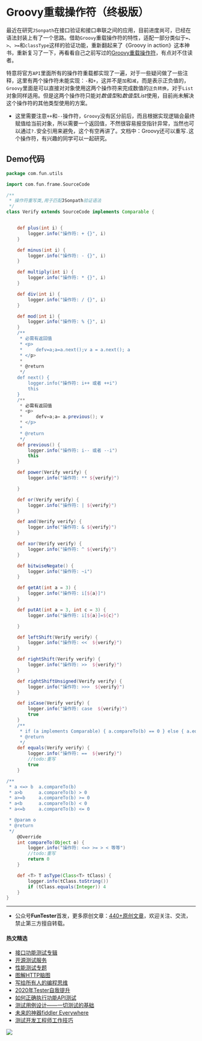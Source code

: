 # Groovy重载操作符（终极版）

最近在研究`JSonpath`在接口验证和接口串联之间的应用，目前进度尚可，已经在语法封装上有了一个思路。借助`Groovy`重载操作符的特性，适配一部分类似于`=`、`>`、`>=`和`classType`这样的验证功能，重新翻起来了《Groovy in action》这本神书，重新复习了一下，再看看自己之前写过的[Groovy重载操作符](https://mp.weixin.qq.com/s/4jW06Q4_vjFR9DovRTTuHg)，有点对不住读者。

特意将官方`API`里面所有的操作符重载都实现了一遍，对于一些疑问做了一些注释，这里有两个操作符未能实现：`-`和`+`，这并不是`加`和`减`，而是表示正负值的，`Groovy`里面是可以直接对对象使用这两个操作符来完成数值的`正负转换`，对于`List`对象同样适用。但是这两个操作符只能对*数值型*和*数值型List*使用，目前尚未解决这个操作符的其他类型使用的方案。

* 这里需要注意`++`和`--`操作符，`Groovy`没有区分前后，而且根据实现逻辑会最终赋值给当前对象，所以需要一个返回值，不然很容易报空指针异常，当然也可以通过`?.`安全引用来避免，这个有空再讲了。文档中：Groovy还可以重写`.`这个操作符，有兴趣的同学可以一起研究。

## Demo代码

```Groovy
package com.fun.utils

import com.fun.frame.SourceCode

/**
 * 操作符重写类,用于匹配JSonpath验证语法
 */
class Verify extends SourceCode implements Comparable {


    def plus(int i) {
        logger.info("操作符: + {}", i)
    }

    def minus(int i) {
        logger.info("操作符: - {}", i)
    }

    def multiply(int i) {
        logger.info("操作符: * {}", i)
    }

    def div(int i) {
        logger.info("操作符: / {}", i)
    }

    def mod(int i) {
        logger.info("操作符: % {}", i)
    }
    /**
     * 必需有返回值
     * <p>
     *     defv=a;a=a.next();v a = a.next(); a
     * </p>
     *
     * @return
     */
    def next() {
        logger.info("操作符: i++ 或者 ++i")
        this
    }
    /**
     * 必需有返回值
     * <p>
     *     defv=a;a= a.previous(); v
     * </p>
     *
     * @return
     */
    def previous() {
        logger.info("操作符: i-- 或者 --i")
        this
    }

    def power(Verify verify) {
        logger.info("操作符: ** ${verify}")

    }

    def or(Verify verify) {
        logger.info("操作符: | ${verify}")
    }

    def and(Verify verify) {
        logger.info("操作符: & ${verify}")
    }

    def xor(Verify verify) {
        logger.info("操作符: ^ ${verify}")
    }

    def bitwiseNegate() {
        logger.info("操作符: ~i")
    }

    def getAt(int a = 3) {
        logger.info("操作符: i[${a}]")
    }

    def putAt(int a = 3, int c = 3) {
        logger.info("操作符: i[${a}]=${c}")

    }

    def leftShift(Verify verify) {
        logger.info("操作符: <<  ${verify}")
    }

    def rightShift(Verify verify) {
        logger.info("操作符: >>  ${verify}")
    }

    def rightShiftUnsigned(Verify verify) {
        logger.info("操作符: >>>  ${verify}")
    }

    def isCase(Verify verify) {
        logger.info("操作符: case  ${verify}")
        true
    }
    /**
     * if (a implements Comparable) { a.compareTo(b) == 0 } else { a.equals(b) }* @param a
     * @return
     */
    def equals(Verify verify) {
        logger.info("操作符: ==  ${verify}")
        //todo:重写
        true
    }

/**
 * a <=> b  a.compareTo(b)
 * a>b      a.compareTo(b) > 0
 * a>=b     a.compareTo(b) >= 0
 * a<b      a.compareTo(b) < 0
 * a<=b     a.compareTo(b) <= 0

 * @param o
 * @return
 */
    @Override
    int compareTo(Object o) {
        logger.info("操作符: <=> >= > < 等等")
        //todo:重写
        return 0
    }

    def <T> T asType(Class<T> tClass) {
        logger.info(tClass.toString())
        if (tClass.equals(Integer)) 4
    }
}

```

--- 
* 公众号**FunTester**首发，更多原创文章：[440+原创文章](https://mp.weixin.qq.com/s/s7ZmCNBYy3j-71JFbtgneg)，欢迎关注、交流，禁止第三方擅自转载。

#### 热文精选

- [接口功能测试专辑](https://mp.weixin.qq.com/mp/appmsgalbum?action=getalbum&album_id=1321895538945638401&__biz=MzU4MTE2NDEyMQ==#wechat_redirect)
- [开源测试服务](https://mp.weixin.qq.com/s/ZOs0cp_vt6_iiundHaKk4g)
- [性能测试专题](https://mp.weixin.qq.com/mp/appmsgalbum?action=getalbum&album_id=1319027448301961218&__biz=MzU4MTE2NDEyMQ==#wechat_redirect)
- [图解HTTP脑图](https://mp.weixin.qq.com/s/100Vm8FVEuXs0x6rDGTipw)
- [写给所有人的编程思维](https://mp.weixin.qq.com/s/Oj33UCnYfbUgzsBzEm2GPQ)
- [2020年Tester自我提升](https://mp.weixin.qq.com/s/vuhUp85_6Sbg6ReAN3TTSQ)
- [如何正确执行功能API测试](https://mp.weixin.qq.com/s/aeGx5O_jK_iTD9KUtylWmA)
- [测试用例设计——一切测试的基础](https://mp.weixin.qq.com/s/0_ubnlhp2jk-jxHxJ95E9g)
- [未来的神器fiddler Everywhere](https://mp.weixin.qq.com/s/-BSuHR6RPkdv8R-iy47MLQ)
- [测试开发工程师工作技巧](https://mp.weixin.qq.com/s/TvrUCisja5Zbq-NIwy_2fQ)


![](https://mmbiz.qpic.cn/mmbiz_png/13eN86FKXzCcsLRmf6VicSKFPfvMT8p7eg7iaBGgPxmbNxHsBcOic2rcw1TCvS1PTGC6WkRFXA7yoqr2bVlrEQqlA/640?wx_fmt=png&tp=webp&wxfrom=5&wx_lazy=1&wx_co=1)